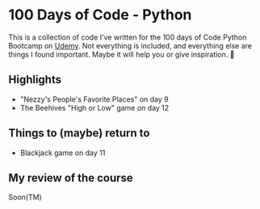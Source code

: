 # 100 Days of Code - Python

This is a collection of code I've written for the 100 days of Code Python Bootcamp on [Udemy](https://www.udemy.com/course/100-days-of-code/). Not everything is included, and everything else are things I found important. Maybe it will help you or give inspiration. 🙂

## Highlights
- "Nezzy's People's Favorite Places" on day 9
- The Beehives "High or Low" game on day 12

## Things to (maybe) return to
- Blackjack game on day 11

## My review of the course
Soon(TM)